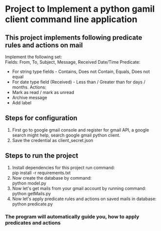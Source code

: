 # Project to Implement a python gamil client command line application

## This project implements following predicate rules and actions on mail
Implement the following set:<br>
Fields: From, To, Subject, Message, Received Date/Time Predicate:
- For string type fields - Contains, Does not Contain, Equals, Does not equal
- For date type field (Received) - Less than / Greater than for days / months. Actions:
- Mark as read / mark as unread
- Archive message
- Add label

## Steps for configuration
1. First go to google gmail console and 
register for gmail API, a google search
might help, search google gmail python client.
2. Save the credential as client_secret.json

## Steps to run the project
1. Install dependencies for this project run command:<br>
pip install -r requirements.txt
2. Now create the database by command:<br>
 python model.py
3. Now let's get mails from your gmail account by running command:<br>
python getMails.py
4. Now let's apply predicate rules and actions on saved mails in database:<br>
python predicate.py

### The program will automatically guide you, how to apply predicates and actions 